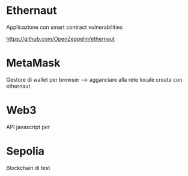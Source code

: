 # Ethernaut

Applicazione con smart contract vulnerabilities

https://github.com/OpenZeppelin/ethernaut

# MetaMask

Gestore di wallet per browser --> agganciare alla rete locale creata con ethernaut

# Web3

API javascript per 

# Sepolia

Blockchain di test